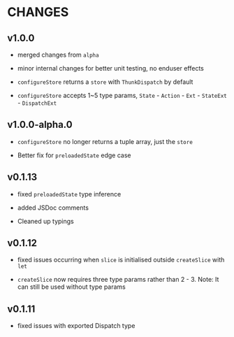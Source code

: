 # CHANGES

## v1.0.0

* merged changes from  `alpha`

* minor internal changes for better unit testing, no enduser effects

* `configureStore` returns a `store` with `ThunkDispatch` by default

* `configureStore` accepts 1~5 type params, `State` - `Action` - `Ext` - `StateExt` - `DispatchExt`

## v1.0.0-alpha.0

* `configureStore` no longer returns a tuple array, just the `store`

* Better fix for `preloadedState` edge case

## v0.1.13

* fixed `preloadedState` type inference

* added JSDoc comments

* Cleaned up typings

## v0.1.12

* fixed issues occurring when `slice` is initialised outside `createSlice` with `let`

* `createSlice` now requires three type params rather than 2 - 3. Note: It can still be used without type params

## v0.1.11

* fixed issues with exported Dispatch type
